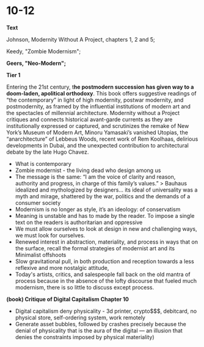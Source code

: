 # 10-12

**Text**

Johnson, Modernity Without A Project, chapters 1, 2 and 5;

Keedy, "Zombie Modernism";

**Geers, "Neo-Modern";**

**Tier 1**

Entering the 21st century, t**he postmodern succession has given way to a doom-laden, apolitical orthodoxy**. This book offers suggestive readings of “the contemporary” in light of high modernity, postwar modernity, and postmodernity, as framed by the influential institutions of modern art and the spectacles of millennial architecture. Modernity without a Project critiques and connects historical avant-garde currents as they are institutionally expressed or captured, and scrutinizes the remake of New York’s Museum of Modern Art, Minoru Yamasaki’s vanished Utopias, the “anarchitecture” of Lebbeus Woods, recent work of Rem Koolhaas, delirious developments in Dubai, and the unexpected contribution to architectural debate by the late Hugo Chavez.

* What is contemporary
* Zombie modernist - the living dead who design among us
* The message is the same: “I am the voice of clarity and reason, authority and progress, in charge of this family’s values.” > Bauhaus idealized and mythologized by designers… its ideal of universality was a myth and mirage, shattered by the war, politics and the demands of a consumer society
* Modernism is no longer as style, it’s an ideology: of conservatism
* Meaning is unstable and has to made by the reader. To impose a single text on the readers is authoritarian and oppressive
* We must allow ourselves to look at design in new and challenging ways, we must look for ourselves.
* Renewed interest in abstraction, materiality, and process in ways that on the surface, recall the formal strategies of modernist art and its Minimalist offshoots
* Slow gravitational pull, in both production and reception towards a less reflexive and more nostalgic attitude,
* Today's artists, critics, and salespeople fall back on the old mantra of process because in the absence of the lofty discourse that fueled much modernism, there is so little to discuss except process.

**(book) Critique of Digital Capitalism Chapter 10**

* Digital capitalism deny physicality - 3d printer, crypto\$$$, debitcard, no physical store, self-ordering system, work remotely
* Generate asset bubbles, followed by crashes precisely because the denial of physicality that is the aura of the digital — an illusion that denies the constraints imposed by physical materiality)
